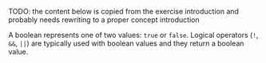 TODO: the content below is copied from the exercise introduction and probably needs rewriting to a proper concept introduction

A boolean represents one of two values: `true` or `false`. Logical operators (`!`, `&&`, `||`) are typically used with boolean values and they return a boolean value.
